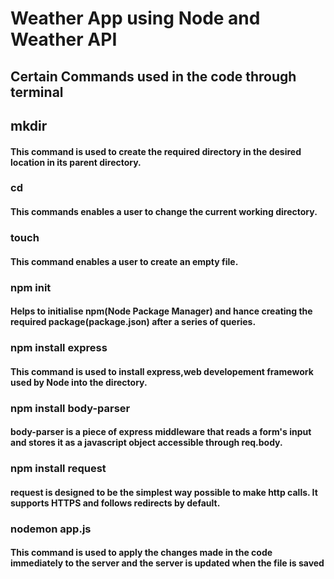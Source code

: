<h1> Weather App using Node and Weather API  </h1>

<h2> Certain Commands used in the code through terminal</h2>

## mkdir 
<h4>This command is used to create the required directory in the desired location in its parent directory. </h4>

<h3> cd </h3> <h4>This commands enables a user to change the current working directory. </h4>

<h3> touch </h3> <h4>This command enables a user to create an empty file. </h4>

<h3>npm init </h3> <h4>Helps to initialise npm(Node Package Manager) and hance creating the required package(package.json) after a series of queries. </h4>

<h3>npm install express </h3> <h4>This command is used to install express,web developement framework used by Node into the directory. </h4>

<h3>npm install body-parser </h3> <h4> body-parser is a piece of express middleware that reads a form's input and stores it as a javascript object accessible through req.body. </h4>

<h3>npm install request </h3> <h4> request is designed to be the simplest way possible to make http calls. It supports HTTPS and follows redirects by default. </h4>

<h3>nodemon app.js </h3> <h4> This command is used to apply the changes made in the code immediately to the server and the server is updated when the file is saved </h4>


